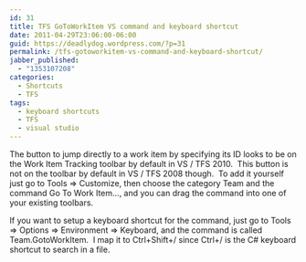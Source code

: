 ```yaml
---
id: 31
title: TFS GoToWorkItem VS command and keyboard shortcut
date: 2011-04-29T23:06:00-06:00
guid: https://deadlydog.wordpress.com/?p=31
permalink: /tfs-gotoworkitem-vs-command-and-keyboard-shortcut/
jabber_published:
  - "1353107208"
categories:
  - Shortcuts
  - TFS
tags:
  - keyboard shortcuts
  - TFS
  - visual studio
---
```

<p class="MsoNormal">
  The button to jump directly to a work item by specifying its ID looks to be on the Work Item Tracking toolbar by default in VS / TFS 2010.&#160; This button is not on the toolbar by default in VS / TFS 2008 though.&#160; To add it yourself just go to Tools => Customize, then choose the category Team and the command Go To Work Item&#8230;, and you can drag the command into one of your existing toolbars.
</p>

<p class="MsoNormal">
  If you want to setup a keyboard shortcut for the command, just go to Tools => Options => Environment => Keyboard, and the command is called Team.GotoWorkItem.&#160; I map it to Ctrl+Shift+/ since Ctrl+/ is the C# keyboard shortcut to search in a file.
</p>
